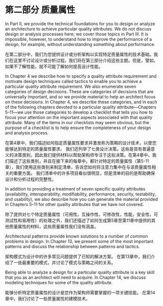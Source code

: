 # 第二部分 质量属性

<!--https://blog.csdn.net/susemm/article/details/122774009-->

In Part II, we provide the technical foundations for you to design or analyze an architecture to achieve particular quality attributes. We do not discuss design or analysis processes here; we cover those topics in Part III. It is impossible, however, to understand how to improve the performance of a design, for example, without understanding something about performance.

在第二部分中，我们为您提供设计或分析架构以实现特定质量属性的技术基础。我们在这里不讨论设计或分析过程。我们将在第三部分介绍这些主题。但是，譬如，如果不了解性能，就不可能了解如何提高设计性能。

In Chapter 4 we describe how to specify a quality attribute requirement and motivate design techniques called tactics to enable you to achieve a particular quality attribute requirement. We also enumerate seven categories of design decisions. These are categories of decisions that are universally important, and so we provide material to help an architect focus on these decisions. In Chapter 4, we describe these categories, and in each of the following chapters devoted to a particular quality attribute—Chapters 5–11—we use those categories to develop a checklist that tells you how to focus your attention on the important aspects associated with that quality attribute. Many of the items in our checklists may seem obvious, but the purpose of a checklist is to help ensure the completeness of your design and analysis process.

在第4章中，我们描述如何指定质量属性要求并激发称为策略的设计技术，以使您能够达到特定的质量属性要求。 我们还列举了七类设计决策。这些是具有普遍意义的决策类别，因此我们提供材料以帮助架构师专注于这些决策。在第4章中，我们描述了这些类别，并且在接下来的每章中，都针对特定的质量属性（第5-11章），我们使用这些类别来制定清单，告诉您如何将注意力集中在与该质量属性相关的重要方面。 我们清单中的许多项目看似很明显，但是清单的目的是帮助确保设计和分析过程的完整性。

In addition to providing a treatment of seven specific quality attributes (availability, interoperability, modifiability, performance, security, testability, and usability), we also describe how you can generate the material provided in Chapters 5–11 for other quality attributes that we have not covered.

除了提供对七个特定质量属性（可用性，互操作性，可修改性，性能，安全性，可测试性和易用性）的处理之外，我们还描述了如何生成第5章至第11章中提供的其他质量属性的材料，这些质量属性我们没有涵盖。

Architectural patterns provide known solutions to a number of common problems in design. In Chapter 13, we present some of the most important patterns and discuss the relationship between patterns and tactics.

架构模式为设计中的许多常见问题提供了已知的解决方案。 在第13章中，我们介绍了一些最重要的模式，并讨论了模式与策略之间的关系。

Being able to analyze a design for a particular quality attribute is a key skill that you as an architect will need to acquire. In Chapter 14, we discuss modeling techniques for some of the quality attribute.

能够分析特定质量属性的设计是您作为架构师需要掌握的一项关键技能。 在第14章中，我们讨论了一些质量属性的建模技术。
